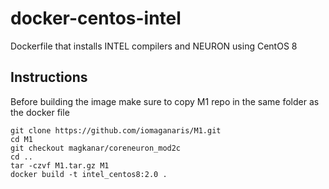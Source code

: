 # docker-centos-intel
Dockerfile that installs INTEL compilers and NEURON using CentOS 8

## Instructions
Before building the image make sure to copy M1 repo in the same folder as the docker file

```
git clone https://github.com/iomaganaris/M1.git
cd M1
git checkout magkanar/coreneuron_mod2c
cd ..
tar -czvf M1.tar.gz M1
docker build -t intel_centos8:2.0 .
```

